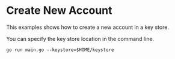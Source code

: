 # Create New Account

This examples shows how to create a new account in a key store.

You can specify the key store location in the command line.

```
go run main.go --keystore=$HOME/keystore
```